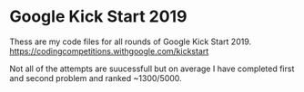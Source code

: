 # Google Kick Start 2019

Thess are my code files for all rounds of Google Kick Start 2019.  
https://codingcompetitions.withgoogle.com/kickstart

Not all of the attempts are suucessfull but on average I have completed first and second problem and ranked ~1300/5000. 
